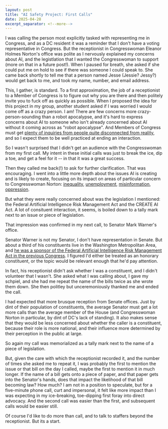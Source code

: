 ```yaml
---
layout: post
title: "AI Safety Project: First Calls"
date: 2025-04-28
excerpt_separator: <!--more-->
---
```


I was calling the person most explicitly tasked with representing me in Congress, and as a DC resident it was a reminder that I don't have a voting representative in Congress.<!--more-->  But the receptionist in Congresswoman Eleanor Holmes Norton's office was polite as I nervously explained my concerns about AI, and the legistlation that I wanted the Congresswoman to support (more on that in a future post!).  When I paused for breath, she asked if she could put me on hold to see if there was someone I could speak to.  She came back shortly to tell me that a person named Jesse (Jessie? Jessy?) would get back to me, and took my name, number, and email address.

This, I gather, is standard. To a first approximation, the job of a receptionist to a Member of Congress is to figure out why you are there and then politely invite you to fuck off as quickly as possible.  When I proposed the idea for this project in my group, another student asked if I was worried I would come off as a crazy person. I am! There are few concerns more crazy-person-sounding than a robot apocalypse, and it's hard to express concerns about AI to someone who isn't already concerned about AI without it coming across as "robot apocalypse".  And Members of Congress must get [plenty of inquiries from people quite disconnected from reality](https://www.youtube.com/watch?v=Dqgazx-24mo), and so I expect them to be well practiced at ending an interaction.

So I wasn't surprised that I didn't get an audience with the Congresswoman from my first call.  My intent in these initial calls was just to break the ice, dip a toe, and get a feel for it -- in that it was a great success.

Then they called me back(!) to ask for further clarification.  That was encouraging.  I went into a little more depth about the issues AI is creating and is likely to create, focusing on its impact on areas of particular concern to Congresswoman Norton: [inequality](https://www.brookings.edu/articles/ais-impact-on-income-inequality-in-the-us/), [unemployment](https://news.harvard.edu/gazette/story/2025/02/is-ai-already-shaking-up-labor-market-a-i-artificial-intelligence/), [misinformation](https://freedomhouse.org/report/freedom-net/2023/repressive-power-artificial-intelligence#generative-ai-supercharges-disinformation), [oppression](https://freedomhouse.org/report/freedom-net/2023/repressive-power-artificial-intelligence#governments-harness-ai-to-reinforce-censorship).  

But what they were really concerned about was the legislation I mentioned: the Federal Artificial Intelligence Risk Management Act and the CREATE AI Act.  A lot of consituent interaction, it seems, is boiled down to a tally mark next to an issue or piece of legislation.

That impression was confirmed in my next call, to Senator Mark Warner's office.

Senator Warner is not my Senator, I don't have representation in Senate.  But about a third of his constituents live in the Washington Metropolitan Area, and [he was a sponsor of the Federal Artificial Intelligence Risk Management Act in the previous Congress](https://www.warner.senate.gov/public/index.cfm/2023/11/sens-warner-moran-introduce-legislation-to-establish-ai-guidelines-for-federal-government).  I figured I'd either be treated as an honorary constituent, or the topic would be relevant enough that he'd pay attention.

In fact, his receptionist didn't ask whether I was a constituent, and I didn't volunteer that I wasn't.  She asked what I was calling about, I gave my schpiel, and she had me repeat the name of the bills twice as she wrote them down.  She then politley but unceremoniously thanked me and ended the call.

I had expected that more brusque reception from Senate offices.  Just by dint of their population of constituents, the average Senator must get a lot more calls than the average member of the House (and Congresswoman Norton in particular, by dint of DC's lack of standing).  It also makes sense that they would be less concerned about whether the caller is a constituent, because their role is more national, and their influence more determined by their perception in the public at large.

So again my call was memorialized as a tally mark next to the name of a piece of legislation.  

But, given the care with which the receptionist recorded it, and the number of times she asked me to repeat it, I was probably the first to mention the issue or that bill on the day I called, maybe the first to mention it in much longer. If the name of a bill gets onto a piece of paper, and that paper gets into the Senator's hands, does that impact the likelihood of that bill becoming law? How much? I am not in a position to speculate, but for a five-minute phone call, curt and impersonal, it felt like more impact than I was expecting in my ice-breaking, toe-dipping first foray into direct advocacy.  And the second call was easier than the first, and subsequent calls would be easier still. 

Of course I'd like to do more than call, and to talk to staffers beyond the receptionist.  But its a start.
